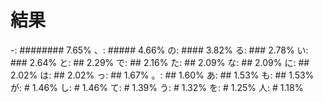 # 結果
-: ######## 7.65%
、: ##### 4.66%
の: #### 3.82%
る: ### 2.78%
い: ### 2.64%
と: ## 2.29%
で: ## 2.16%
た: ## 2.09%
な: ## 2.09%
に: ## 2.02%
は: ## 2.02%
っ: ## 1.67%
。: ## 1.60%
あ: ## 1.53%
も: ## 1.53%
が: # 1.46%
し: # 1.46%
て: # 1.39%
う: # 1.32%
を: # 1.25%
人: # 1.18%